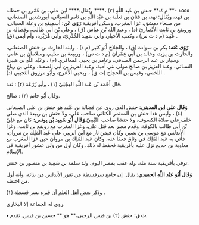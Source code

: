 ١٥٥٥ -** م ٤:** حنش بن عَبد اللَّهِ (٢) ،**** ويُقال:**** ابن علي، بن عَمْرو بن حنظلة بن فهد، ويُقال: نهد، بن قنان بن ثعلبة بن عَبْد اللَّهِ بن ثامر السبائي، أبورشدين الصنعاني، من صنعاء دمشق، غزا المغرب، وسكن أفريقية.**رَوَى عَن:** أسميفع بن وعلة السبائي، ورويفع بن ثابت الأَنْصارِيّ (د) ، وعبد الله بْن عباس (ق) ، وعلي بْن أَبي طالب، وفضالة بن عُبَيد (م د ت س) ، وكعب الأحبار، وأبي سَعِيد الخُدْرِيّ، وأبي هُرَيْرة، وأم أيمن (ق) .

**رَوَى عَنه:** بكر بن سوادة (ق) ، والجلاح أَبُو كثير (م د) ، وابنه الحارث بن حنش الصنعاني، والحارث بن يزيد، وخالد بن أَبي عِمْران (م د ت س) ، وربيعة بن سليم، وسلامان بن عامر، وسيار بن عبد الرحمن الصدفي، وعامر بن يحيى المعافري (م) ، وعَبْد اللَّهِ بن هبيرة السبائي، وعبد العزيز بن صالح مولى بني أمية، وعبد العزيز بن أَبي الصعبة، وعلي بن رباح اللخمي، وقيس بن الحجاج (ت ق) ، ويحيى الأعرج، وأَبُو مرزوق التجيبي (د) .

قال أَحْمَد بْن عَبد اللَّهِ العِجْلِيّ (١) ، وأبو زُرْعَة (٢) : ثقة.

وَقَال أَبُو حاتم (٣) : صالح.

**وَقَال علي ابن المديني:** حنش الذي روى عن فضالة بن عُبَيد هو حنش بن علي الصنعاني (٤) ، وليس هذا حنش بن المعتمر الكناني صاحب علي، ولا حنش بن ربيعة الذي صلى خلف علي صلاة الكسوف، ولا حنشا صاحب التَّيْمِيّ.**وَقَال أَبُو سَعِيد بْن يونس:** كان مع عَلِيّ بْن أَبي طالب بالكوفة، وقدم مصر بعد قتل علي، وغزا المغرب مع رويفع بن ثابت، وغزا الأندلس مع موسى بن نصير. وكان فيمن ثار مع ابن الزبير، على عَبد المَلِك بن مروان، فأتي به عَبد المَلِك في وثاق فعفا عنه، وكان عَبد المَلِك بن مروان حين غزا المغرب مع معاوية بن حديج نزل عليه بأفريقية فحفظ له ذلك، وكان أول من ولي عشور أفريقية في الإسلام.

توفي بأفريقية سنة مئة، وله عقب بمصر اليوم، ولد سلمة بن سَعِيد بن منصور بن حنش.

**وَقَال أَبُو عَبْد اللَّهِ الحميدي:** يقال: إن جامع سرقسطة من ثغور الأندلس من بنائه، وأنه أول من اختطه.

وذكر بعض أهل العلم أن قبره بسر قسطة (١) .

روى له الجماعة إلا البخاري.

**• ت ق:** حنش (٢) بن قيس الرحبي،** هو:** حسين بن قيس. تقدم.